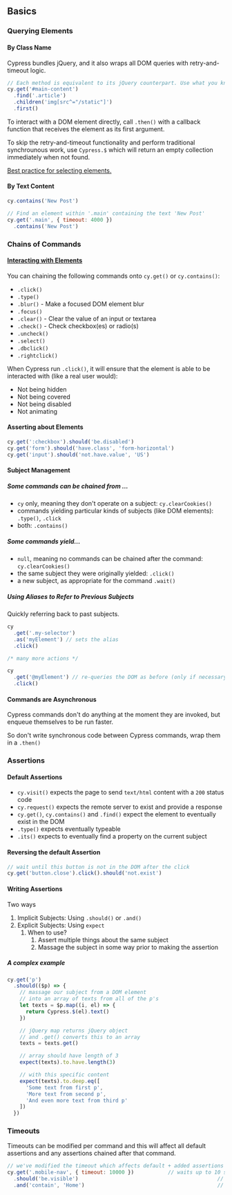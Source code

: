 ## Basics

### Querying Elements

#### By Class Name

Cypress bundles jQuery, and it also wraps all DOM queries with retry-and-timeout logic.

```javascript
// Each method is equivalent to its jQuery counterpart. Use what you know!
cy.get('#main-content')
  .find('.article')
  .children('img[src^="/static"]')
  .first()
```

To interact with a DOM element directly, call `.then()` with a callback function that receives the element as its first argument.

To skip the retry-and-timeout functionality and perform traditional synchrounous work, use `Cypress.$` which will return an empty collection immediately when not found.

[Best practice for selecting elements.](https://docs.cypress.io/guides/references/best-practices.html#Selecting-Elements)

#### By Text Content

```javascript
cy.contains('New Post')

// Find an element within '.main' containing the text 'New Post'
cy.get('.main', { timeout: 4000 })
  .contains('New Post')
```

### Chains of Commands

#### [Interacting with Elements](https://docs.cypress.io/guides/core-concepts/interacting-with-elements.html)

You can chaining the following commands onto `cy.get()` or `cy.contains()`:

- `.click()`
- `.type()`
- `.blur()` - Make a focused DOM element blur
- `.focus()`
- `.clear()` - Clear the value of an input or textarea
- `.check()` - Check checkbox(es) or radio(s)
- `.uncheck()`
- `.select()`
- `.dbclick()`
- `.rightclick()`

When Cypress run `.click()`, it will ensure that the element is able to be interacted with (like a real user would):

- Not being hidden
- Not being covered
- Not being disabled
- Not animating

#### Asserting about Elements

```javascript
cy.get(':checkbox').should('be.disabled')
cy.get('form').should('have.class', 'form-horizontal')
cy.get('input').should('not.have.value', 'US')
```

#### Subject Management

##### Some commands can be chained from ...

- `cy` only, meaning they don't operate on a subject: `cy.clearCookies()`
- commands yielding particular kinds of subjects (like DOM elements): `.type()`, `.click`
- both: `.contains()`

##### Some commands yield...

- `null`, meaning no commands can be chained after the command: `cy.clearCookies()`
- the same subject they were originally yielded: `.click()`
- a new subject, as appropriate for the command `.wait()`

##### Using Aliases to Refer to Previous Subjects

Quickly referring back to past subjects.

```javascript
cy
  .get('.my-selector')
  .as('myElement') // sets the alias
  .click()

/* many more actions */

cy
  .get('@myElement') // re-queries the DOM as before (only if necessary)
  .click()
```

#### Commands are Asynchronous

Cypress commands don't do anything at the moment they are invoked, but enqueue themselves to be run faster.

So don't write synchronous code between Cypress commands, wrap them in a `.then()`

### Assertions

#### Default Assertions

- `cy.visit()` expects the page to send `text/html` content with a `200` status code
- `cy.request()` expects the remote server to exist and provide a response
- `cy.get()`,   `cy.contains()` and `.find()` expect the element to eventually exist in the DOM
- `.type()` expects eventually typeable
- `.its()` expects to eventually find a property on the current subject

#### Reversing the default Assertion

```javascript
// wait until this button is not in the DOM after the click
cy.get('button.close').click().should('not.exist')
```

#### Writing Assertions

Two ways

1. Implicit Subjects: Using `.should()` or `.and()`
2. Explicit Subjects: Using `expect`
   1. When to use?
      1. Assert multiple things about the same subject
      2. Massage the subject in some way prior to making the assertion

##### A complex example

```javascript
cy.get('p')
  .should(($p) => {
    // massage our subject from a DOM element
    // into an array of texts from all of the p's
    let texts = $p.map((i, el) => {
      return Cypress.$(el).text()
    })

    // jQuery map returns jQuery object
    // and .get() converts this to an array
    texts = texts.get()

    // array should have length of 3
    expect(texts).to.have.length(3)

    // with this specific content
    expect(texts).to.deep.eq([
      'Some text from first p',
      'More text from second p',
      'And even more text from third p'
    ])
  })
```

### Timeouts

Timeouts can be modified per command and this will affect all default assertions and any assertions chained after that command.

```javascript
// we've modified the timeout which affects default + added assertions
cy.get('.mobile-nav', { timeout: 10000 })			// waits up to 10 seconds for it to exist in the DOM
  .should('be.visible')												// waits up to 10 seconds for it to be visible
  .and('contain', 'Home')											// waits up to 10 seconds for it to contain the text: ‘Home’
```

